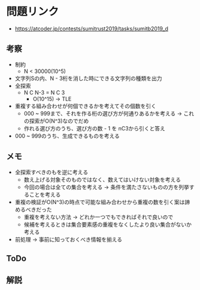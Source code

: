 # 問題リンク
- https://atcoder.jp/contests/sumitrust2019/tasks/sumitb2019_d

## 考察
- 制約
    - N < 30000(10^5)
- 文字列Sの内、N - 3桁を消した時にできる文字列の種類を出力
- 全探索
    - N C N-3 = N C 3
        - O(10^15) -> TLE
- 重複する組み合わせが何個できるかを考えてその個数を引く
    - 000 ~ 999まで、それを作る桁の選び方が何通りあるかを考える -> これの探索がO(N^3)なのでだめ
    - 作れる選び方のうち、選び方の数 - 1 を nC3から引くと答え
- 000 ~ 999のうち、生成できるものを考える

## メモ
- 全探索すべきのもを逆に考える
    - 数え上げる対象そのものではなく、数えてはいけない対象を考える
    - 今回の場合は全ての集合を考える -> 条件を満たさないものの方を列挙することを考える
- 重複の検証がO(N^3)の時点で可能な組み合わせから重複の数を引く案は諦めるべきだった
    - 重複を考えない方法 -> どれか一つでもできればそれで良いので
    - 候補を考えるときは集合要素感の重複をなくしたより良い集合がないか考える
- 前処理 -> 事前に知っておくべき情報を揃える


## ToDo

## 解説